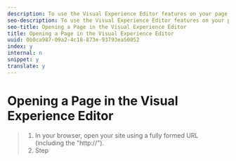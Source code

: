 ```yaml
---
description: To use the Visual Experience Editor features on your page, open the page in the Visual Experience Editor.
seo-description: To use the Visual Experience Editor features on your page, open the page in the Visual Experience Editor.
seo-title: Opening a Page in the Visual Experience Editor
title: Opening a Page in the Visual Experience Editor
uuid: 0b0ca987-09a2-4c18-873e-93793ea50052
index: y
internal: n
snippet: y
translate: y
---
```


# Opening a Page in the Visual Experience Editor


>1. In your browser, open your site using a fully formed URL (including the "http://").
>1. Step

